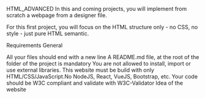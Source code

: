 
HTML_ADVANCED
In this and coming projects, you will implement from scratch a webpage from a designer file.

For this first project, you will focus on the HTML structure only - no CSS, no style - just pure HTML semantic.

Requirements
General

All your files should end with a new line
A README.md file, at the root of the folder of the project is mandatory
You are not allowed to install, import or use external libraries. This website must be build with only HTML/CSS/JavaScript.No NodeJS, React, VueJS, Bootstrap, etc.
Your code should be W3C compliant and validate with W3C-Validator
Idea of the website
